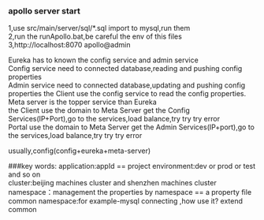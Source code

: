 ### apollo server start  
1,use src/main/server/sql/*.sql import to mysql,run them  
2,run the runApollo.bat,be careful the env of this files  
3,http://localhost:8070  apollo@admin

Eureka has to known the config service and admin service  
Config service need to connected database,reading and pushing config properties    
Admin service need to connected database,updating and pushing config properties
the Client use the config service to read the config properties.  
Meta server is the topper service than Eureka  
the Client use the domain to Meta Server get the Config Services(IP+Port),go to the services,load balance,try try try error  
Portal use the domain to Meta Server get the Admin Services(IP+port),go to the services,load balance,try try try error  

  

usually,config(config+eureka+meta-server)

###key words:
application:appId == project
environment:dev or prod or test and so on  
cluster:beijing machines cluster and shenzhen machines cluster  
namespace：management the properties by namespace == a property file  
common namespace:for example-mysql connecting ,how use it? extend common  